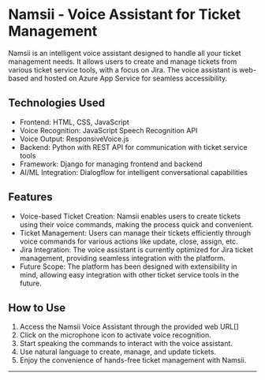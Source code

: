 # Namsii - Voice Assistant for Ticket Management

Namsii is an intelligent voice assistant designed to handle all your ticket management needs. It allows users to create and manage tickets from various ticket service tools, with a focus on Jira. The voice assistant is web-based and hosted on Azure App Service for seamless accessibility.

## Technologies Used

- Frontend: HTML, CSS, JavaScript
- Voice Recognition: JavaScript Speech Recognition API
- Voice Output: ResponsiveVoice.js
- Backend: Python with REST API for communication with ticket service tools
- Framework: Django for managing frontend and backend
- AI/ML Integration: Dialogflow for intelligent conversational capabilities

## Features

- Voice-based Ticket Creation: Namsii enables users to create tickets using their voice commands, making the process quick and convenient.
- Ticket Management: Users can manage their tickets efficiently through voice commands for various actions like update, close, assign, etc.
- Jira Integration: The voice assistant is currently optimized for Jira ticket management, providing seamless integration with the platform.
- Future Scope: The platform has been designed with extensibility in mind, allowing easy integration with other ticket service tools in the future.

## How to Use

1. Access the Namsii Voice Assistant through the provided web URL[]
2. Click on the microphone icon to activate voice recognition.
3. Start speaking the commands to interact with the voice assistant.
4. Use natural language to create, manage, and update tickets.
5. Enjoy the convenience of hands-free ticket management with Namsii.
---

